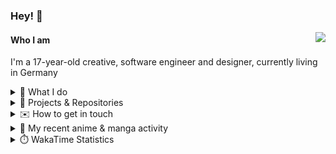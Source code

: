 ### Hey! 👋

[<img src="https://lanyard-profile-readme.vercel.app/api/228965621478588416" align="right">](https://discord.com/users/228965621478588416)

#### Who I am

I'm a 17-year-old creative, software engineer and designer, currently living in Germany

<details>
  <summary>💼 What I do</summary>

I currently am working on starting a publishing and management company for creatives.
I also am creative lead, community manager, and web developer at the Minecraft Server [Xenyria](https://xenyria.net) and the team behind it, [Pixelground Labs](https://pixelgroundlabs.com).
</details>

<details>
  <summary>📁 Projects & Repositories</summary>

<table>
    <thead>
        <tr>
            <th colspan=2>Svelte Libraries</th>
        </tr>
    </thead>
    <tbody>
        <tr>
            <td><a href="https://github.com/pixelgroundlabs/svelte-skinview3d">pixelgroundlabs/svelte-skinview3d</a></td>
            <td>A svelte component for rendering Minecraft SKins in 3D based on <a href="https://github.com/bs-community/skinview3d">skinview3d</a></td>
        </tr>
    </tbody>
    <thead>
        <tr>
            <th colspan=2>Minecraft Mods</th>
        </tr>
    </thead>
    <tbody>
        <tr>
            <td><a href="https://github.com/XenyriaNET/xeem">Xenyria Experience Enhancement Mod</a></td>
            <td>A client-side Minecraft Mod aiming to improve the experience on the Xenyria Minecraft Server</td>
        </tr>
    </tbody>
    <thead>
        <tr>
            <th colspan=2>Old Stuff</th>
        </tr>
    </thead>
    <tbody>
        <tr>
            <td><a href="https://github.com/OfficialCRUGG/lwstatus">lwstatus</a></td>
            <td>Lightweight webserver exposing various system metrics as a JSON endpoint and frontend</td>
        </tr>
        <tr>
            <td><a href="https://github.com/OfficialCRUGG/cfddns">cfddns / cloudflare-dyndns</a></td>
            <td>Simple application to run in the background that regularly checks for IP address changes and updates specific Cloudflare DNS Records accordingly. <s><i>Not sure how this still works...</i></s></td>
        </tr>
    </tbody>
</table>

</details>

<details>
  <summary>✉️ How to get in touch</summary>
  
> Sorted by how quickly you can expect a reply
- [Hit me up on Discord](https://discord.com/users/228965621478588416)
- [Hit me up on Twitter](https://twitter.com/cruggdev)
- [Send me a mail](mailto:me@crg.sh)
</details>


<details>
  <summary>🌸 My recent anime & manga activity</summary>
  
<!-- ANILIST_ACTIVITY:start -->

-   📺 Plans to watch [Asteroid in Love](https://anilist.co/anime/108092) (17:41, 26 December 2023)
-   📺 Watched episode 1 of [Horimiya: The Missing Pieces](https://anilist.co/anime/163132) (17:38, 26 December 2023)
-   📺 Completed [Horimiya](https://anilist.co/anime/124080) (17:15, 26 December 2023)
-   📺 Rewatched episode 13 - 15 of [Toradora!](https://anilist.co/anime/4224) (02:19, 26 December 2023)
-   📺 Watched episode 1 of [SPY x FAMILY Season 2](https://anilist.co/anime/158927) (01:37, 26 December 2023)

<!-- ANILIST_ACTIVITY:end -->
</details>

<details>
  <summary>⏱️ WakaTime Statistics</summary>

<!--START_SECTION:waka-->

```txt
From: 18 December 2023 - To: 25 December 2023

Svelte       19 hrs 18 mins  ██████████████▓░░░░░░░░░░   59.22 %
TypeScript   5 hrs 8 mins    ████░░░░░░░░░░░░░░░░░░░░░   15.75 %
HTML         3 hrs 51 mins   ███░░░░░░░░░░░░░░░░░░░░░░   11.84 %
JavaScript   1 hr 11 mins    █░░░░░░░░░░░░░░░░░░░░░░░░   03.67 %
Prisma       1 hr 3 mins     ▓░░░░░░░░░░░░░░░░░░░░░░░░   03.26 %
```

<!--END_SECTION:waka-->
</details>
